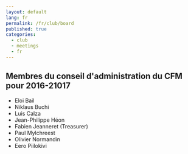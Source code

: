 ```yaml
---
layout: default
lang: fr
permalink: /fr/club/board
published: true
categories:
  - club
  - meetings
  - fr
---
```


## Membres du conseil d'administration du CFM pour 2016-21017

* Eloi Bail
* Niklaus Buchi
* Luis Calza
* Jean-Philippe Héon
* Fabien Jeanneret (Treasurer)
* Paul Mylchreest
* Olivier Normandin
* Eero Piilokivi
